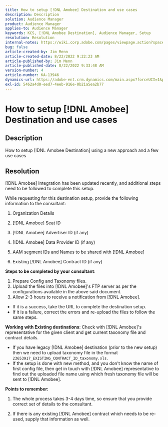 ```yaml
---
title: How to setup [!DNL Amobee] Destination and use cases
description: Description
solution: Audience Manager
product: Audience Manager
applies-to: Audience Manager
keywords: KCS, [!DNL Amobee Destination], Audience Manager, Setup
resolution: Resolution
internal-notes: https://wiki.corp.adobe.com/pages/viewpage.action?spaceKey=MCPI&title=Turn+Amobee+-+AAM+Destination
bug: false
article-created-by: Jim Menn
article-created-date: 8/22/2022 9:22:23 AM
article-published-by: Jim Menn
article-published-date: 8/22/2022 9:33:48 AM
version-number: 4
article-number: KA-13946
dynamics-url: https://adobe-ent.crm.dynamics.com/main.aspx?forceUCI=1&pagetype=entityrecord&etn=knowledgearticle&id=99f519ec-fb21-ed11-b83e-0022480866ad
exl-id: 5462a4d0-eed7-4eeb-916e-0b21a5ea2b77
---
```

# How to setup [!DNL Amobee] Destination and use cases

## Description


How to setup [!DNL Amobee Destination] using a new approach and a few use cases


## Resolution


[!DNL Amobee] Integration has been updated recently, and additional steps need to be followed to complete this setup.

While requesting for this destination setup, provide the following information to the consultant:

1. Organization Details

2. [!DNL Amobee] Seat ID

3. [!DNL Amobee] Advertiser ID (if any)

4. [!DNL Amobee] Data Provider ID (if any)

5. AAM segment IDs and Names to be shared with [!DNL Amobee]

6. Existing [!DNL Amobee] Contract ID (if any)

<b>Steps to be completed by your consultant</b>:

1. Prepare Config and Taxonomy files.
2. Upload the files into [!DNL Amobee]'s FTP server as per the configurations available in the above said document.
3. Allow 2-3 hours to receive a notification from [!DNL Amobee].


- If it is a success, take the URL to complete the destination setup.
- If it is a failure, correct the errors and re-upload the files to follow the same steps.


<b>Working with Existing destinations</b>: Check with [!DNL Amobee]'s representative for the given client and get current taxonomy file and contract details.

- If you have legacy [!DNL Amobee] destination (prior to the new setup) then we need to upload taxonomy file in the format `23653917_EXISTING_CONTRACT_ID_taxonomy.xls`.
- If the setup is done with new method, and you don't know the name of first config file, then get in touch with [!DNL Amobee] representative to find out the uploaded file name using which fresh taxonomy file will be sent to [!DNL Amobee].


<b>Points to remember:</b>

1. The whole process takes 3-4 days time, so ensure that you provide correct set of details to the consultant.

2. If there is any existing [!DNL Amobee] contract which needs to be re-used, supply that information as well.
